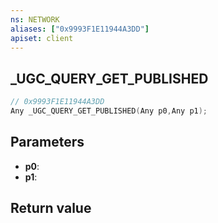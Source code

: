 ```yaml
---
ns: NETWORK
aliases: ["0x9993F1E11944A3DD"]
apiset: client
---
```

## _UGC_QUERY_GET_PUBLISHED

```c
// 0x9993F1E11944A3DD
Any _UGC_QUERY_GET_PUBLISHED(Any p0,Any p1);
```


## Parameters
* **p0**:
* **p1**:

## Return value